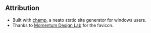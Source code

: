 <!--
template = page
title = About Me
menu = about
-->
## Attribution
* Built with [champ](https://github.com/lukevenediger/champ), a neato static site generator for windows users.
* Thanks to [Momentum Design Lab](https://momentumdesignlab.com/) for the favicon.